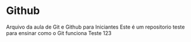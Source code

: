 # Github

Arquivo da aula de Git e Github para Iniciantes
Este é um repositorio teste para ensinar como o Git funciona
Teste 123
